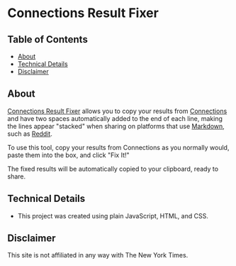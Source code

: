 # Connections Result Fixer <!-- omit from toc -->

## Table of Contents <!-- omit from toc -->

- [About](#about)
- [Technical Details](#technical-details)
- [Disclaimer](#disclaimer)

## About

[Connections Result Fixer](https://scheiber.github.io/connections-results-fixer/)
allows you to copy your results from [Connections](https://www.nytimes.com/games/connections) and have two spaces automatically added to the end of each line, making the lines appear "stacked" when sharing on platforms that use [Markdown](https://www.markdownguide.org/), such as [Reddit](https://www.reddit.com/r/NYTConnections/).

To use this tool, copy your results from Connections as you normally would, paste them into the box, and click "Fix It!"

The fixed results will be automatically copied to your clipboard, ready to share.

## Technical Details

- This project was created using plain JavaScript, HTML, and CSS.

## Disclaimer

This site is not affiliated in any way with The New York Times.
